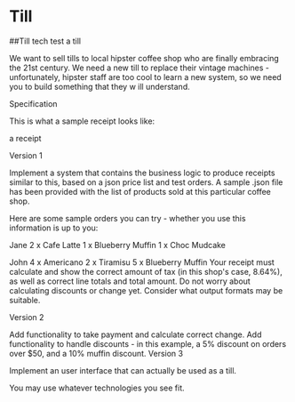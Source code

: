# Till

##Till tech test
a till

We want to sell tills to local hipster coffee shop who are finally embracing the 21st century. We need a new till to replace their vintage machines - unfortunately, hipster staff are too cool to learn a new system, so we need you to build something that they w ill understand.

Specification

This is what a sample receipt looks like:

a receipt

Version 1

Implement a system that contains the business logic to produce receipts similar to this, based on a json price list and test orders. A sample .json file has been provided with the list of products sold at this particular coffee shop.

Here are some sample orders you can try - whether you use this information is up to you:

Jane
2 x Cafe Latte
1 x Blueberry Muffin
1 x Choc Mudcake

John
4 x Americano
2 x Tiramisu
5 x Blueberry Muffin
Your receipt must calculate and show the correct amount of tax (in this shop's case, 8.64%), as well as correct line totals and total amount. Do not worry about calculating discounts or change yet. Consider what output formats may be suitable.

Version 2

Add functionality to take payment and calculate correct change.
Add functionality to handle discounts - in this example, a 5% discount on orders over $50, and a 10% muffin discount.
Version 3

Implement an user interface that can actually be used as a till.

You may use whatever technologies you see fit.

